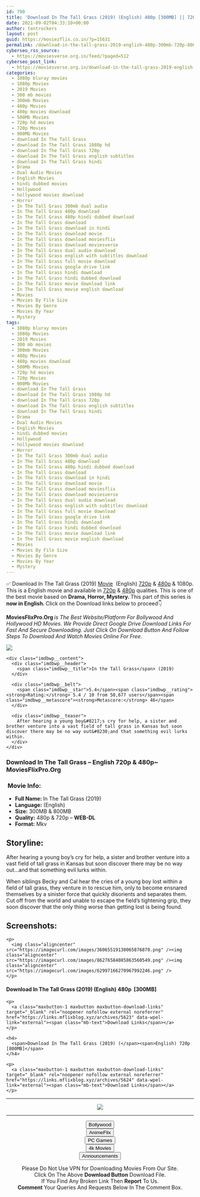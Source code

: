 ```yaml
---
id: 790
title: 'Download In The Tall Grass (2019) (English) 480p [300MB] || 720p [800MB]'
date: 2021-09-02T04:33:10+00:00
author: tentrockers
layout: post
guid: https://moviezflix.co.in/?p=15631
permalink: /download-in-the-tall-grass-2019-english-480p-300mb-720p-800mb/
cyberseo_rss_source:
  - https://moviesverse.org.in/feed/?paged=512
cyberseo_post_link:
  - https://moviesverse.org.in/download-in-the-tall-grass-2019-english-480p-720p/
categories:
  - 1080p bluray movies
  - 1080p Movies
  - 2019 Movies
  - 300 mb movies
  - 300mb Movies
  - 480p Movies
  - 480p movies download
  - 500Mb Movies
  - 720p hd movies
  - 720p Movies
  - 900Mb Movies
  - download In The Tall Grass
  - download In The Tall Grass 1080p hd
  - download In The Tall Grass 720p
  - download In The Tall Grass english subtitles
  - download In The Tall Grass hindi
  - Drama
  - Dual Audio Movies
  - English Movies
  - hindi dubbed movies
  - Hollywood
  - hollywood movies download
  - Horror
  - In The Tall Grass 300mb dual audio
  - In The Tall Grass 480p download
  - In The Tall Grass 480p hindi dubbed download
  - In The Tall Grass download
  - In The Tall Grass download in hindi
  - In The Tall Grass download movie
  - In The Tall Grass download moviesflix
  - In The Tall Grass download moviesverse
  - In The Tall Grass dual audio download
  - In The Tall Grass english with subtitles download
  - In The Tall Grass full movie download
  - In The Tall Grass google drive link
  - In The Tall Grass hindi download
  - In The Tall Grass hindi dubbed download
  - In The Tall Grass movie download link
  - In The Tall Grass movie english download
  - Movies
  - Movies By File Size
  - Movies By Genre
  - Movies By Year
  - Mystery
tags:
  - 1080p bluray movies
  - 1080p Movies
  - 2019 Movies
  - 300 mb movies
  - 300mb Movies
  - 480p Movies
  - 480p movies download
  - 500Mb Movies
  - 720p hd movies
  - 720p Movies
  - 900Mb Movies
  - download In The Tall Grass
  - download In The Tall Grass 1080p hd
  - download In The Tall Grass 720p
  - download In The Tall Grass english subtitles
  - download In The Tall Grass hindi
  - Drama
  - Dual Audio Movies
  - English Movies
  - hindi dubbed movies
  - Hollywood
  - hollywood movies download
  - Horror
  - In The Tall Grass 300mb dual audio
  - In The Tall Grass 480p download
  - In The Tall Grass 480p hindi dubbed download
  - In The Tall Grass download
  - In The Tall Grass download in hindi
  - In The Tall Grass download movie
  - In The Tall Grass download moviesflix
  - In The Tall Grass download moviesverse
  - In The Tall Grass dual audio download
  - In The Tall Grass english with subtitles download
  - In The Tall Grass full movie download
  - In The Tall Grass google drive link
  - In The Tall Grass hindi download
  - In The Tall Grass hindi dubbed download
  - In The Tall Grass movie download link
  - In The Tall Grass movie english download
  - Movies
  - Movies By File Size
  - Movies By Genre
  - Movies By Year
  - Mystery
---
```

<div class="thecontent clearfix">
  <p>
    ✅ Download In The Tall Grass (2019) <a href="https://moviesverse.org.in/category/movies/" data-wpel-link="internal">Movie</a>&nbsp; (English) <a href="https://moviesverse.org.in/720p-movies/" data-wpel-link="internal">720p</a>&nbsp;&&nbsp;<a href="https://moviesverse.org.in/480p-movies/" data-wpel-link="internal">480p</a> & 1080p. This is a English movie and available in <a href="https://moviesverse.org.in/720p-movies/" data-wpel-link="internal">720p</a>&nbsp;&&nbsp;<a href="https://moviesverse.org.in/480p-movies/" data-wpel-link="internal">480p</a> qualities. This is one of the best movie based on <strong>Drama, Horror, Mystery. </strong>This part of this series is <strong>now in <span>English. </span></strong><span>Click on the Download links below to proceed👇</span>
  </p>
  
  <p>
    <strong><span>MoviesFlixPro.Org&nbsp;</span></strong><em>is The Best Website/Platform For Bollywood And Hollywood HD Movies. We Provide Direct Google Drive Download Links For Fast And Secure Downloading. Just Click On Download Button And Follow Steps To&nbsp;Download And Watch Movies Online For Free.</em>
  </p>
  
  <div class="imdbwp imdbwp--movie dark">
    <div class="imdbwp__thumb">
      <a class="imdbwp__link" target="_blank" title="In the Tall Grass" href="https://www.imdb.com/title/tt4687108/" rel="nofollow external noopener noreferrer" data-wpel-link="external"><img class="imdbwp__img" src="https://m.media-amazon.com/images/M/MV5BZjA2ZWU3N2MtY2JkYy00YjFjLWEyZWQtMjQ0MTU0NDk1ZTZmXkEyXkFqcGdeQXVyMTkxNjUyNQ@@._V1_SX300.jpg" /></a>
    </div>
    
    <div class="imdbwp__content">
      <div class="imdbwp__header">
        <span class="imdbwp__title">In the Tall Grass</span> (2019)
      </div>
      
      <div class="imdbwp__belt">
        <span class="imdbwp__star">5.4</span><span class="imdbwp__rating"><strong>Rating:</strong> 5.4 / 10 from 50,677 users</span><span class="imdbwp__metascore"><strong>Metascore:</strong> 46</span>
      </div>
      
      <div class="imdbwp__teaser">
        After hearing a young boy&#8217;s cry for help, a sister and brother venture into a vast field of tall grass in Kansas but soon discover there may be no way out&#8230;and that something evil lurks within.
      </div>
    </div>
  </div>
  
  <h3>
    <span>Download In The Tall Grass – English 720p & 480p~ MoviesFlixPro.Org</span>
  </h3>
  
  <h3>
    <span>&nbsp;Movie Info:&nbsp;</span>
  </h3>
  
  <ul>
    <li>
      <strong>Full Name: </strong>In The Tall Grass (2019)
    </li>
    <li>
      <strong>Language:</strong> (English)
    </li>
    <li>
      <strong>Size:</strong> 300MB & 800MB
    </li>
    <li>
      <strong>Quality:</strong> 480p & 720p – <span><strong>WEB-DL</strong></span>
    </li>
    <li>
      <strong>Format:</strong>&nbsp;Mkv
    </li>
  </ul>
  
  <h2>
    <span>Storyline:</span>
  </h2>
  
  <p>
    After hearing a young boy’s cry for help, a sister and brother venture into a vast field of tall grass in Kansas but soon discover there may be no way out…and that something evil lurks within.
  </p>
  
  <div>
    When siblings Becky and Cal hear the cries of a young boy lost within a field of tall grass, they venture in to rescue him, only to become ensnared themselves by a sinister force that quickly disorients and separates them. Cut off from the world and unable to escape the field’s tightening grip, they soon discover that the only thing worse than getting lost is being found.
  </div>
  
  <div class="summary_text">
    <h2>
      <span>Screenshots:</span>
    </h2>
    
    <p>
      <img class="aligncenter" src="https://imagecurl.com/images/36065519130065876870.png" /><img class="aligncenter" src="https://imagecurl.com/images/86276584085863560549.png" /><img class="aligncenter" src="https://imagecurl.com/images/62997166270967992246.png" />
    </p>
  </div>
  
  <div class="inline canwrap">
    <h4>
      <span>Download In The Tall Grass (2019) (English) </span><span>480p&nbsp; [300MB]</span>
    </h4>
    
    <p>
      <a class="maxbutton-1 maxbutton maxbutton-download-links" target="_blank" rel="noopener nofollow external noreferrer" href="https://links.mflixblog.xyz/archives/5623" data-wpel-link="external"><span class="mb-text">Download Links</span></a>
    </p>
    
    <h4>
      <span>Download In The Tall Grass (2019) (</span><span>English) 720p [800MB]</span>
    </h4>
    
    <p>
      <a class="maxbutton-1 maxbutton maxbutton-download-links" target="_blank" rel="noopener nofollow external noreferrer" href="https://links.mflixblog.xyz/archives/5624" data-wpel-link="external"><span class="mb-text">Download Links</span></a>
    </p>
  </div>
</div>

<center>
  </p> 
  
  <hr />
  
  <p>
    <a href="http://gdrivepro.xyz/join.php" data-wpel-link="external" target="_blank" rel="nofollow external noopener noreferrer"><img src="https://i.imgur.com/FhMdWdW.png" /></a>
  </p>
  
  <hr />
  
  <p>
    <a href="https://dogemovies.xyz" target="_blank" data-wpel-link="external" rel="nofollow external noopener noreferrer"><button class="button button5">Bollywood</button></a><br /> <a href="https://animeflix.in" target="_blank" data-wpel-link="external" rel="nofollow external noopener noreferrer"><button class="button button5">AnimeFlix</button></a><br /> <a href="https://gamesflix.net/" target="_blank" data-wpel-link="external" rel="nofollow external noopener noreferrer"><button class="button button5">PC Games</button></a><br /> <a href="https://uhdmovies.in" target="_blank" data-wpel-link="external" rel="nofollow external noopener noreferrer"><button class="button button5">4k Movies</button></a><br /> <a href="https://moviesverse.org.in/announcements/" target="_blank" data-wpel-link="internal" rel="noopener"><button class="button button5">Announcements</button></a>
  </p>
  
  <div class="alert alert-danger">
    Please Do Not Use VPN for Downloading Movies From Our Site.
  </div>
  
  <div class="alert alert-success">
    Click On The Above <strong>Download Button</strong> Download File.
  </div>
  
  <div class="alert alert-warning">
    If You Find Any Broken Link Then <strong>Report</strong> To Us.
  </div>
  
  <div class="alert alert-info">
    <strong>Comment</strong> Your Queries And Requests Below In The Comment Box.
  </div>
  
  <p>
    </center>
  </p>